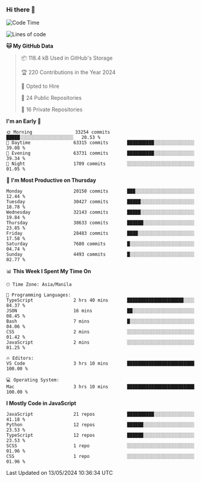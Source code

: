 ### Hi there 👋

<!--START_SECTION:waka-->
![Code Time](http://img.shields.io/badge/Code%20Time-716%20hrs%2030%20mins-blue)

![Lines of code](https://img.shields.io/badge/From%20Hello%20World%20I%27ve%20Written-64.5%20million%20lines%20of%20code-blue)

**🐱 My GitHub Data** 

> 📦 118.4 kB Used in GitHub's Storage 
 > 
> 🏆 220 Contributions in the Year 2024
 > 
> 💼 Opted to Hire
 > 
> 📜 24 Public Repositories 
 > 
> 🔑 16 Private Repositories 
 > 
**I'm an Early 🐤** 

```text
🌞 Morning                33254 commits       █████░░░░░░░░░░░░░░░░░░░░   20.53 % 
🌆 Daytime                63315 commits       ██████████░░░░░░░░░░░░░░░   39.08 % 
🌃 Evening                63731 commits       ██████████░░░░░░░░░░░░░░░   39.34 % 
🌙 Night                  1709 commits        ░░░░░░░░░░░░░░░░░░░░░░░░░   01.05 % 
```
📅 **I'm Most Productive on Thursday** 

```text
Monday                   20150 commits       ███░░░░░░░░░░░░░░░░░░░░░░   12.44 % 
Tuesday                  30427 commits       █████░░░░░░░░░░░░░░░░░░░░   18.78 % 
Wednesday                32143 commits       █████░░░░░░░░░░░░░░░░░░░░   19.84 % 
Thursday                 38633 commits       ██████░░░░░░░░░░░░░░░░░░░   23.85 % 
Friday                   28483 commits       ████░░░░░░░░░░░░░░░░░░░░░   17.58 % 
Saturday                 7680 commits        █░░░░░░░░░░░░░░░░░░░░░░░░   04.74 % 
Sunday                   4493 commits        █░░░░░░░░░░░░░░░░░░░░░░░░   02.77 % 
```


📊 **This Week I Spent My Time On** 

```text
🕑︎ Time Zone: Asia/Manila

💬 Programming Languages: 
TypeScript               2 hrs 40 mins       █████████████████████░░░░   84.37 % 
JSON                     16 mins             ██░░░░░░░░░░░░░░░░░░░░░░░   08.45 % 
Bash                     7 mins              █░░░░░░░░░░░░░░░░░░░░░░░░   04.06 % 
CSS                      2 mins              ░░░░░░░░░░░░░░░░░░░░░░░░░   01.42 % 
JavaScript               2 mins              ░░░░░░░░░░░░░░░░░░░░░░░░░   01.25 % 

🔥 Editors: 
VS Code                  3 hrs 10 mins       █████████████████████████   100.00 % 

💻 Operating System: 
Mac                      3 hrs 10 mins       █████████████████████████   100.00 % 
```

**I Mostly Code in JavaScript** 

```text
JavaScript               21 repos            ██████████░░░░░░░░░░░░░░░   41.18 % 
Python                   12 repos            ██████░░░░░░░░░░░░░░░░░░░   23.53 % 
TypeScript               12 repos            ██████░░░░░░░░░░░░░░░░░░░   23.53 % 
SCSS                     1 repo              ░░░░░░░░░░░░░░░░░░░░░░░░░   01.96 % 
CSS                      1 repo              ░░░░░░░░░░░░░░░░░░░░░░░░░   01.96 % 
```




 Last Updated on 13/05/2024 10:36:34 UTC
<!--END_SECTION:waka-->
